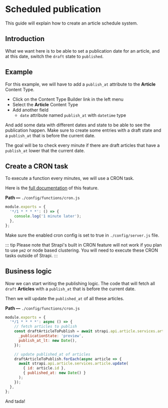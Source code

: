 # Scheduled publication

This guide will explain how to create an article schedule system.

## Introduction

What we want here is to be able to set a publication date for an article, and at this date, switch the `draft` state to `published`.

## Example

For this example, we will have to add a `publish_at` attribute to the **Article** Content Type.

- Click on the Content Type Builder link in the left menu
- Select the **Article** Content Type
- Add another field
  - `date` attribute named `publish_at` with `datetime` type

And add some data with different dates and state to be able to see the publication happen.
Make sure to create some entries with a draft state and a `publish_at` that is before the current date.

The goal will be to check every minute if there are draft articles that have a `publish_at` lower that the current date.

## Create a CRON task

To execute a function every minutes, we will use a CRON task.

Here is the [full documentation](../concepts/configurations.md#cron-tasks) of this feature.

**Path —** `./config/functions/cron.js`

```js
module.exports = {
  '*/1 * * * *': () => {
    console.log('1 minute later');
  },
};
```

Make sure the enabled cron config is set to true in `./config/server.js` file.

::: tip
Please note that Strapi's built in CRON feature will not work if you plan to use `pm2` or node based clustering. You will need to execute these CRON tasks outside of Strapi.
:::

## Business logic

Now we can start writing the publishing logic. The code that will fetch all `draft` **Articles** with a `publish_at` that is before the current date.

Then we will update the `published_at` of all these articles.

**Path —** `./config/functions/cron.js`

```js
module.exports = {
  '*/1 * * * *': async () => {
    // fetch articles to publish
    const draftArticleToPublish = await strapi.api.article.services.article.find({
      _publicationState: 'preview',
      publish_at_lt: new Date(),
    });

    // update published_at of articles
    draftArticleToPublish.forEach(async article => {
      await strapi.api.article.services.article.update(
        { id: article.id },
        { published_at: new Date() }
      );
    });
  },
};
```

And tada!
